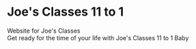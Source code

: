 # Joe's Classes 11 to 1
Website for Joe's Classes <br>
Get ready for the time of your life with Joe's Classes 11 to 1 Baby
